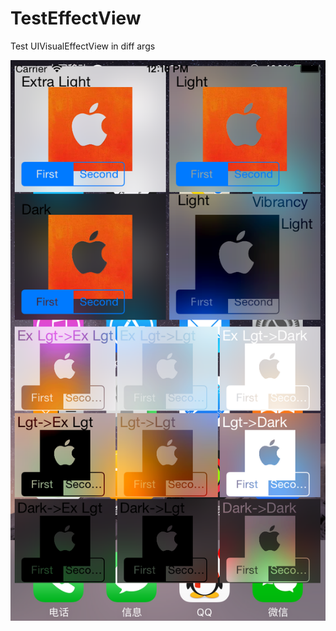 # TestEffectView
Test UIVisualEffectView in diff args

![RuntimeBrowser](ScreenShot.png "RuntimeBrowser iPhone")

